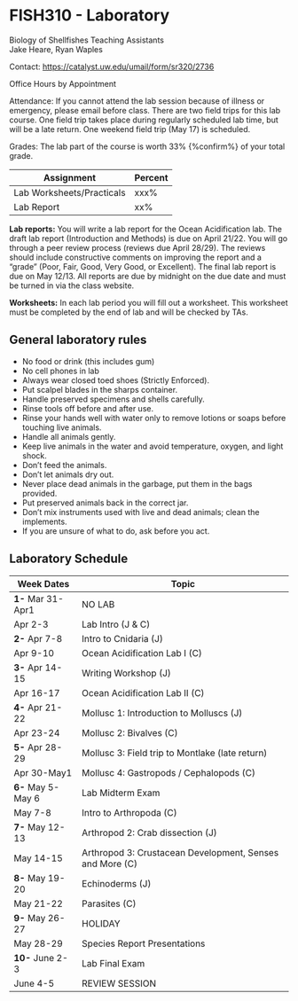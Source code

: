# FISH310 - Laboratory

Biology of Shellfishes
Teaching Assistants   
Jake Heare, Ryan Waples

Contact: https://catalyst.uw.edu/umail/form/sr320/2736

Office Hours by Appointment 

Attendance: If you cannot attend the lab session because of illness or emergency, please email before class.  There are two field trips for this lab course.  One field trip takes place during regularly scheduled lab time, but will be a late return. One weekend field trip (May 17) is scheduled.

Grades: The lab part of the course is worth 33% {%confirm%} of your total grade.

Assignment	 | Percent
-------------------|----------
Lab Worksheets/Practicals 	| xxx%
Lab Report  |	  xx%


**Lab reports:** You will write a lab report for the Ocean Acidification lab. The draft lab report (Introduction and Methods) is due on April 21/22. You will go through a peer review process (reviews due April 28/29). The reviews should include constructive comments on improving the report and a “grade” (Poor, Fair, Good, Very Good, or Excellent). The final lab report is due on May 12/13. All reports are due by midnight on the due date and must be turned in via the class website.

**Worksheets:** In each lab period you will fill out a worksheet. This worksheet must be completed by the end of lab and will be checked by TAs.

## General laboratory rules
- No food or drink (this includes gum)
- No cell phones in lab
- Always wear closed toed shoes (Strictly Enforced).
- Put scalpel blades in the sharps container.
- Handle preserved specimens and shells carefully.
- Rinse tools off before and after use.
- Rinse your hands well with water only to remove lotions or soaps before touching live animals.
- Handle all animals gently.
- Keep live animals in the water and avoid temperature, oxygen, and light shock.
- Don’t feed the animals.
- Don’t let animals dry out.
- Never place dead animals in the garbage, put them in the bags provided.
- Put preserved animals back in the correct jar.
- Don’t mix instruments used with live and dead animals; clean the implements.
- If you are unsure of what to do, ask before you act.

## Laboratory  Schedule

Week	Dates  |	Topic
----------------|---------------
**1-**	Mar 31-Apr1 |	NO LAB
 	Apr 2-3	| Lab Intro (J & C)
**2-**	Apr 7-8	| Intro to Cnidaria (J)
 	Apr 9-10 | Ocean Acidification Lab I (C)	
**3-**	Apr 14-15	| Writing Workshop (J)
 	Apr 16-17		| Ocean Acidification Lab II (C)
**4-**	Apr 21-22		| Mollusc 1: Introduction to Molluscs (J)
 	Apr 23-24	| 	Mollusc 2: Bivalves (C)
**5-**	Apr 28-29	| 	Mollusc 3: Field trip to Montlake (late return)
 	Apr 30-May1		| Mollusc 4: Gastropods / Cephalopods (C)
**6-**	May 5-May 6		| Lab Midterm Exam
 	May 7-8		| Intro to Arthropoda (C)
**7-**	May 12-13	| 	Arthropod 2: Crab dissection (J)
 	May 14-15		| Arthropod 3: Crustacean Development, Senses and More (C)
**8-**	May 19-20		| Echinoderms (J)
 	May 21-22		| Parasites (C)
**9-**	May 26-27	| 	HOLIDAY
 	May 28-29		| Species Report Presentations
**10-** June 2-3		| Lab Final Exam
 	June 4-5		| REVIEW SESSION
